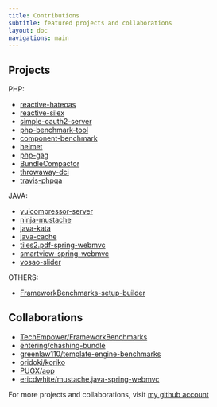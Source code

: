 ```yaml
---
title: Contributions
subtitle: featured projects and collaborations
layout: doc
navigations: main
---
```


Projects
----

PHP:

* [reactive-hateoas](https://github.com/kpacha/reactive-hateoas)
* [reactive-silex](https://github.com/kpacha/reactive-silex)
* [simple-oauth2-server](https://github.com/kpacha/simple-oauth2-server)
* [php-benchmark-tool](https://github.com/kpacha/php-benchmark-tool)
* [component-benchmark](https://github.com/kpacha/component-benchmark)
* [helmet](https://github.com/kpacha/helmet)
* [php-gag](https://github.com/kpacha/php-gag)
* [BundleCompactor](https://github.com/kpacha/BundleCompactor)
* [throwaway-dci](https://github.com/kpacha/throwaway-dci)
* [travis-phpqa](https://github.com/kpacha/travis-phpqa)

JAVA:

* [yuicompressor-server](http://kpacha.github.io/yuicompressor-server/)
* [ninja-mustache](http://kpacha.github.io/ninja-mustache/)
* [java-kata](http://kpacha.github.io/java-kata/)
* [java-cache](https://github.com/kpacha/java-cache)
* [tiles2.pdf-spring-webmvc](https://github.com/kpacha/tiles2.pdf-spring-webmvc)
* [smartview-spring-webmvc](https://github.com/kpacha/smartview-spring-webmvc)
* [vosao-slider](https://github.com/kpacha/vosao-slider)

OTHERS:

* [FrameworkBenchmarks-setup-builder](http://kpacha.github.io/FrameworkBenchmarks-setup-builder/)

Collaborations
----

* [TechEmpower/FrameworkBenchmarks](https://github.com/kpacha/FrameworkBenchmarks)
* [entering/chashing-bundle](https://github.com/kpacha/chashing-bundle)
* [greenlaw110/template-engine-benchmarks](https://github.com/kpacha/template-engine-benchmarks)
* [oridoki/koriko](https://github.com/kpacha/koriko)
* [PUGX/aop](https://github.com/kpacha/aop)
* [ericdwhite/mustache.java-spring-webmvc](https://github.com/kpacha/mustache.java-spring-webmvc)

For more projects and collaborations, visit [my github account](http://github.com/kpacha)
